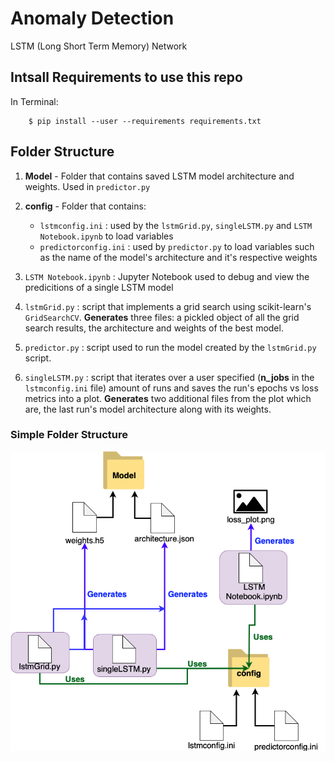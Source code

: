 # Anomaly Detection
 LSTM (Long Short Term Memory) Network

## Intsall Requirements to use this repo
In Terminal:

        $ pip install --user --requirements requirements.txt

## Folder Structure
1. **Model** - Folder that contains saved LSTM model architecture and weights. Used in `predictor.py`
2. **config** - Folder that contains:
   
    - `lstmconfig.ini` : used by the `lstmGrid.py`, `singleLSTM.py` and `LSTM Notebook.ipynb` to load variables
    - `predictorconfig.ini` : used by `predictor.py` to load variables such as the name of the model's architecture and it's respective weights
3. `LSTM Notebook.ipynb` : Jupyter Notebook used to debug and view the predicitions of a single LSTM model
4. `lstmGrid.py` : script that implements a grid search using  scikit-learn's `GridSearchCV`. **Generates** three files: a pickled object of all the grid search results, the architecture and weights of the best model.
5. `predictor.py` : script used to run the model created by the `lstmGrid.py` script.
6. `singleLSTM.py` : script that iterates over a user specified (**n_jobs** in the `lstmconfig.ini` file) amount of runs and saves the run's epochs vs loss metrics into a plot. **Generates** two additional files from the plot which are, the last run's model architecture along with its weights.

### Simple Folder Structure

![FOLDER_STRUCT](LSTM_Folder_Struct.png)
